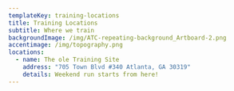 ```yaml
---
templateKey: training-locations
title: Training Locations
subtitle: Where we train
backgroundImage: /img/ATC-repeating-background_Artboard-2.png
accentimage: /img/topography.png
locations:
  - name: The ole Training Site
    address: "705 Town Blvd #340 Atlanta, GA 30319"
    details: Weekend run starts from here!
---
```

